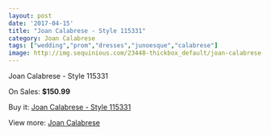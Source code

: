 ```yaml
---
layout: post
date: '2017-04-15'
title: "Joan Calabrese - Style 115331"
category: Joan Calabrese
tags: ["wedding","prom","dresses","junoesque","calabrese"]
image: http://img.sequinious.com/23448-thickbox_default/joan-calabrese-style-115331.jpg
---
```

Joan Calabrese - Style 115331

On Sales: **$150.99**
<a href="https://www.sequinious.com/joan-calabrese/10160-joan-calabrese-style-115331.html"><amp-img layout="responsive" width="600" height="600" src="//img.sequinious.com/23448-thickbox_default/joan-calabrese-style-115331.jpg" alt="Joan Calabrese - Style 115331 0" /></a>
<a href="https://www.sequinious.com/joan-calabrese/10160-joan-calabrese-style-115331.html"><amp-img layout="responsive" width="600" height="600" src="//img.sequinious.com/23449-thickbox_default/joan-calabrese-style-115331.jpg" alt="Joan Calabrese - Style 115331 1" /></a>

Buy it: [Joan Calabrese - Style 115331](https://www.sequinious.com/joan-calabrese/10160-joan-calabrese-style-115331.html "Joan Calabrese - Style 115331")

View more: [Joan Calabrese](https://www.sequinious.com/51-joan-calabrese "Joan Calabrese")